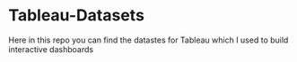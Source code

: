 # Tableau-Datasets #        

Here in this repo you can find the datastes for Tableau which I used to build interactive dashboards          
      
          
      
          
     
         
  
       
        
  
 
